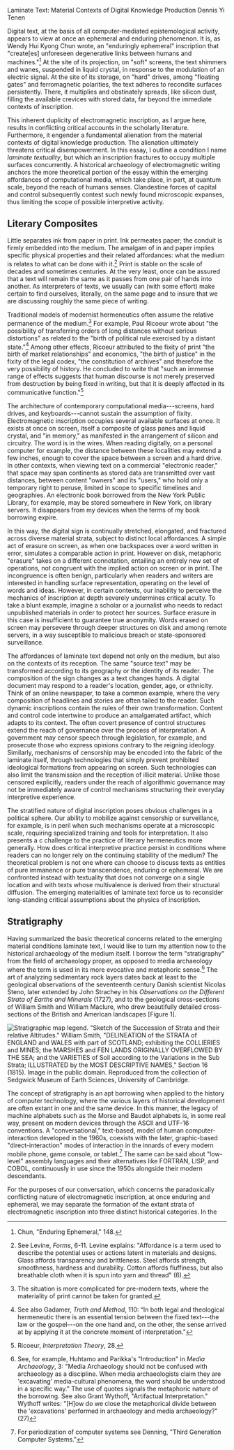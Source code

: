 Laminate Text: Material Contexts of Digital Knowledge Production
Dennis Yi Tenen

Digital text,  at the basis of all computer-mediated epistemological activity,
appears to view at once an ephemeral and enduring phenomenon. It is, as Wendy
Hui Kyong Chun wrote, an "enduringly ephemeral" inscription that "create[es]
unforeseen degenerative links between humans and machines."[^1] At the site of
its projection, on "soft" screens, the text shimmers and wanes, suspended in
liquid crystal, in response to the modulation of an electric signal. At the
site of its storage, on "hard" drives, among "floating gates" and
ferromagnetic polarities, the text adheres to recondite surfaces persistently.
There, it multiplies and obstinately spreads, like silicon dust, filling the
available crevices with stored data, far beyond the immediate contexts of
inscription.

This inherent duplicity of electromagnetic inscription, as I argue here,
results in conflicting critical accounts in the scholarly literature.
Furthermore, it engender a fundamental alienation from the material contexts
of digital knowledge production. The alienation ultimately threatens critical
disempowerment. In this essay, I outline a condition I name *laminate
textuality*, but which an inscription fractures to occupy multiple surfaces
concurrently. A historical archaeology of electromagnetic writing anchors the
more theoretical portion of the essay within the emerging affordances of
computational media, which take place, in part, at quantum scale, beyond the
reach of humans senses. Clandestine forces of capital and control subsequently
contest such newly found microscopic expanses, thus limiting the scope of
possible interpretive activity.

## Literary Composites

Little separates ink from paper in print. Ink permeates paper; the conduit is
firmly embedded into the medium. The amalgam of in and paper implies specific
physical properties and their related affordances: what the medium is relates
to what can be done with it.[^2] Print is stable on the scale of decades and
sometimes centuries. At the very least, once can be assured that a text will
remain the same as it passes from one pair of hands into another. As
interpreters of texts, we usually can (with some effort) make certain to find
ourselves, literally, on the same page and to insure that we are discussing
roughly the same piece of writing.

Traditional models of modernist hermeneutics often assume the relative
permanence of the medium.[^3] For example, Paul Ricoeur wrote about "the
possibility of transferring orders of long distances without serious
distortions" as related to the "birth of political rule exercised by a distant
state."[^4] Among other effects, Ricoeur attributed to the fixity of print
"the birth of market relationships" and economics, "the birth of justice" in
the fixity of the legal codex, "the constitution of archives" and therefore
the very possibility of history. He concluded to write that "such an immense
range of effects suggests that human discourse is not merely preserved from
destruction by being fixed in writing, but that it is deeply affected in its
communicative function."[^5]

The architecture of contemporary computational media---screens, hard drives,
and keyboards---cannot sustain the assumption of fixity. Electromagnetic
inscription occupies several available surfaces at once. It exists at once on
screen, itself a composite of glass panes and liquid crystal, and "in memory,"
as manifested in the arrangement of silicon and circuitry. The word is in the
wires. When reading digitally, on a personal computer for example, the
distance between these localities may extend a few inches, enough to cover the
space between a screen and a hard drive. In other contexts, when viewing text
on a commercial "electronic reader," that space may span continents as stored
data are transmitted over vast distances, between content "owners" and its
"users," who hold only a temporary right to peruse, limited in scope to
specific timelines and geographies. An electronic book borrowed from the New
York Public Library, for example, may be stored somewhere in New York, on
library servers. It disappears from my devices when the terms of my book
borrowing expire.

In this way, the digital sign is continually stretched, elongated, and
fractured across diverse material strata, subject to distinct local
affordances. A simple act of erasure on screen, as when one backspaces over a
word written in error, simulates a comparable action in print. However on
disk, metaphoric "erasure" takes on a different connotation, entailing an
entirely new set of operations, not congruent with the implied action on
screen or in print. The incongruence is often benign, particularly when
readers and writers are interested in handling surface representation,
operating on the level of words and ideas. However, in certain contexts, our
inability to perceive the mechanics of inscription at depth severely
undermines critical acuity. To take a blunt example, imagine a scholar or a
journalist who needs to redact unpublished materials in order to protect her
sources. Surface erasure in this case is insufficient to guarantee true
anonymity. Words erased on screen may persevere through deeper structures on
disk and among remote servers, in a way susceptible to malicious breach or
state-sponsored surveillance.

The affordances of laminate text depend not only on the medium, but also on
the contexts of its reception. The same "source text" may be transformed
according to its geography or the identity of its reader. The composition of
the sign changes as a text changes hands. A digital document may respond to a
reader's location, gender, age, or ethnicity. Think of an online newspaper, to
take a common example, where the very composition of headlines and stories are
often tailed to the reader. Such dynamic inscriptions contain the rules of
their own transformation. Content and control code intertwine to produce an
amalgamated artifact, which adapts to its context. The often covert presence
of control structures extend the reach of governance over the process of
interpretation. A government may censor speech through legislation, for
example, and prosecute those who express opinions contrary to the reigning
ideology. Similarly, mechanisms of censorship may be encoded into the fabric
of the laminate itself, through technologies that simply prevent prohibited
ideological formations from appearing on screen. Such technologies can also
limit the transmission and the reception of illicit material. Unlike those
censored explicitly, readers under the reach of algorithmic governance may not
be immediately aware of control mechanisms structuring their everyday
interpretive experience.

The stratified nature of digital inscription poses obvious challenges in a
political sphere. Our ability to mobilize against censorship or surveillance,
for example, is in peril when such mechanisms operate at a microscopic scale,
requiring specialized training and tools for interpretation. It also presents
a c challenge to the practice of literary hermeneutics more generally. How
does critical interpretive practice persist in conditions where readers can no
longer rely on the continuing stability of the medium? The theoretical problem
is not one where can choose to discuss texts as entities of pure immanence
or pure transcendence, enduring or ephemeral. We are confronted instead with
textuality that does not converge on a single location and with texts whose
multivalence is derived from their structural diffusion. The emerging
materialities of laminate text force us to reconsider long-standing critical
assumptions about the physics of inscription.

## Stratigraphy

Having summarized the basic theoretical concerns related to the emerging
material conditions laminate text, I would like to turn my attention now to
the historical archaeology of the medium itself. I borrow the term
"stratigraphy" from the field of archaeology proper, as opposed to media
archaeology where the term is used in its more evocative and metaphoric
sense.[^6] The art of analyzing sedimentary rock layers dates back at least to
the geological observations of the seventeenth century Danish scientist
Nicolas Steno, later extended by John Strachey in his *Observations on the
Different Strata of Earths and Minerals* (1727), and to the geological
cross-sections of William Smith and William Maclure, who drew beautifully
detailed cross-sections of the British and American landscapes [Figure 1].

![Stratigraphic map legend. "Sketch of the Succession of Strata and their
relative Altitudes." William Smith, "DELINEATION of the STRATA of ENGLAND and
WALES with part of SCOTLAND; exhibiting the COLLIERIES and MINES; the MARSHES
and FEN LANDS ORIGINALLY OVERFLOWED BY THE SEA; and the VARIETIES of Soil
according to the Variations in the Sub Strata; ILLUSTRATED by the MOST
DESCRIPTIVE NAMES," Section 16 (1815). Image in the public domain. Reproduced
from the collection of Sedgwick Museum of Earth Sciences, University of
Cambridge.](/image/smith-16.jpg)

The concept of stratigraphy is an apt borrowing when applied to the history of
computer technology, where the various layers of historical development are
often extant in one and the same device. In this manner, the legacy of machine
alphabets such as the Morse and Baudot alphabets is, in some real way, present
on modern devices through the ASCII and UTF-16 conventions. A
"conversational," text-based, model of human computer-interaction developed in
the 1960s, coexists with the later, graphic-based "direct-interaction" modes
of interaction in the innards of every modern mobile phone, game console, or
tablet.[^8] The same can be said about "low-level" assembly languages and
their alternatives like FORTRAN, LISP, and COBOL, continuously in use since
the 1950s alongside their modern descendants.

For the purposes of our conversation, which concerns the paradoxically
conflicting nature of electromagnetic inscription, at once enduring and
ephemeral, we may separate the formation of the extant strata of
electromagnetic inscription into three distinct historical categories. In the 



[^1]: Chun, "Enduring Ephemeral," 148.

[^2]: See Levine, *Forms*, 6-11. Levine explains: "Affordance is a term used
to describe the potential uses or actions latent in materials and designs.
Glass affords transparency and brittleness. Steel affords strength,
smoothness, hardness and durability. Cotton affords fluffiness, but also
breathable cloth when it is spun into yarn and thread" (6).

[^3]: The situation is more complicated for pre-modern texts, where the
materiality of print cannot be taken for granted.

[^4]: See also Gadamer, *Truth and Method*, 110: “In both legal and
theological hermeneutic there is an essential tension between the fixed
text---the law or the gospel---on the one hand and, on the other, the sense
arrived at by applying it at the concrete moment of interpretation."

[^5]: Ricoeur, *Interpretation Theory*, 28.

[^6]: See, for example, Huhtamo and Parikka's "Introduction" in *Media
Archaeology*, 3: "Media Archaeology should not be confused with archaeology as
a discipline. When media archaeologists claim they are 'excavating'
media-cultural phenomena, the word should be understood in a specific way."
The use of quotes signals the metaphoric nature of the borrowing. See also
Grant Wythoff, "Artifactual Interpretation." Wythoff writes: "[H]ow do we
close the metaphorical divide between the 'excavations' performed in
archaeology and media archaeology?" (27)

[^7]: See Schenck, "Applied Paleontology"; Simonetti, "Between the Vertical
and the Horizontal: Time and Space in Archaeology"; and Geikie, "The Rise of
Stratigraphical Geology in England" in *The Founders
of Geology*, 337-364.

[^8]: For periodization of computer systems see Denning, "Third Generation
Computer Systems."
